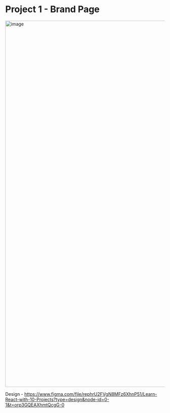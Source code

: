 # Project 1 - Brand Page

<img width="1158" alt="image" src="https://user-images.githubusercontent.com/50476777/236659089-c7d1675e-4b81-4dcc-8e09-bd09bb444917.png">


Design - https://www.figma.com/file/rephrU2FVgN8MFz6XhnP51/Learn-React-with-10-Projects?type=design&node-id=0-1&t=orp3GQEAXhmtQcgG-0

